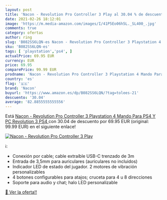 ```yaml
---
layout: post
title: 'Nacon - Revolution Pro Controller 3 Play al 30.04 % de descuento'
date: 2021-02-26 18:12:01
image: 'https://m.media-amazon.com/images/I/41P5Eo06h5L._SL400_.jpg'
comments: true
category: ofertas
author: ring
slug: 'B082SS6LQN-es Nacon - Revolution Pro Controller 3 Playstation 4 Mando...'
sku: 'B082SS6LQN-es'
tags: [ 'playstation','ps4', ]
actualPrice: 69.95 EUR
currency: EUR
price: 69.95
comparePrice: 99.99 EUR
prodname: 'Nacon - Revolution Pro Controller 3 Playstation 4 Mando Para PS4 Y PC Revolution 3  PS4 '
country: 'es'
flag: '🇪🇸'
brand: 'Nacon'
buyurl: 'https://www.amazon.es/dp/B082SS6LQN/?tag=tolees-21'
descuento: '30.04'
average: '82.8855555555556'
---
```


Está [Nacon - Revolution Pro Controller 3 Playstation 4 Mando Para PS4 Y PC Revolution 3  PS4 ](https://www.amazon.es/dp/B082SS6LQN/?tag=tolees-21) con 30.04 de descuento por 69.95 EUR (original: 99.99 EUR) en el siguiente enlace!

[![Nacon - Revolution Pro Controller 3 Play](https://m.media-amazon.com/images/I/41P5Eo06h5L._SL400_.jpg)](https://www.amazon.es/dp/B082SS6LQN/?tag=tolees-21)

ℹ️:

- Conexión por cable; cable extraíble USB-C trenzado de 3m
- Entrada de 3,5mm para auriculares (auriculares no incluidos)
- Indicador LED de estado del jugador. 2 motores de vibración personalizables
- 4 botones configurables para atajos; cruceta para 4 u 8 direcciones
- Soporte para audio y chat; halo LED personalizable

[🛒 Ver la oferta!!](https://www.amazon.es/dp/B082SS6LQN/?tag=tolees-21)
